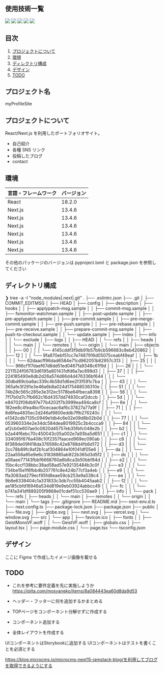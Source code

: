 <div id="top"></div>

## 使用技術一覧

<!-- シールド一覧 -->
<!-- 該当するプロジェクトの中から任意のものを選ぶ-->
<p style="display: inline">
  <!-- フロントエンドのフレームワーク一覧 -->
  <img src="https://img.shields.io/badge/-Node.js-000000.svg?logo=node.js&style=for-the-badge">
  <img src="https://img.shields.io/badge/-Next.js-000000.svg?logo=next.js&style=for-the-badge">
  <img src="https://img.shields.io/badge/-React-20232A?style=for-the-badge&logo=react&logoColor=61DAFB">
  <img src="https://img.shields.io/badge/-TypeScript-20232A?style=for-the-badge&logo=typescript">
  <img src="https://img.shields.io/badge/-Redux-20232A?style=for-the-badge&logo=redux">
</p>

## 目次

1. [プロジェクトについて](#プロジェクトについて)
2. [環境](#環境)
3. [ディレクトリ構成](#ディレクトリ構成)
4. [デザイン](#デザイン)
5. [TODO](#TODO)

<!-- プロジェクト名を記載 -->

## プロジェクト名

myProfileSite

<!-- プロジェクトについて -->

## プロジェクトについて

React/Next.js を利用したポートフォリオサイト。

- 自己紹介
- 各種 SNS リンク
- 投稿したブログ
- contact

<!-- プロジェクトの概要を記載 -->

## 環境

<!-- 言語、フレームワーク、ミドルウェア、インフラの一覧とバージョンを記載 -->

| 言語・フレームワーク | バージョン |
| -------------------- | ---------- |
| React                | 18.2.0     |
| Next.js              | 13.4.6     |
| Next.js              | 13.4.6     |
| Next.js              | 13.4.6     |
| Next.js              | 13.4.6     |
| Next.js              | 13.4.6     |
| Next.js              | 13.4.6     |

その他のパッケージのバージョンは pyproject.toml と package.json を参照してください

## ディレクトリ構成

<!-- Treeコマンドを使ってディレクトリ構成を記載 -->

❯ tree -a -I "node_modules|.next|.git"
.
├── .eslintrc.json
├── .git
│ ├── COMMIT_EDITMSG
│ ├── HEAD
│ ├── config
│ ├── description
│ ├── hooks
│ │ ├── applypatch-msg.sample
│ │ ├── commit-msg.sample
│ │ ├── fsmonitor-watchman.sample
│ │ ├── post-update.sample
│ │ ├── pre-applypatch.sample
│ │ ├── pre-commit.sample
│ │ ├── pre-merge-commit.sample
│ │ ├── pre-push.sample
│ │ ├── pre-rebase.sample
│ │ ├── pre-receive.sample
│ │ ├── prepare-commit-msg.sample
│ │ ├── push-to-checkout.sample
│ │ └── update.sample
│ ├── index
│ ├── info
│ │ └── exclude
│ ├── logs
│ │ ├── HEAD
│ │ └── refs
│ │ ├── heads
│ │ │ └── main
│ │ └── remotes
│ │ └── origin
│ │ └── main
│ ├── objects
│ │ ├── 00
│ │ │ └── 4145cddf3f9db91b57b9cb596683c8eb420862
│ │ ├── 12
│ │ │ └── 9fa870ebf51cc7e7487916d05075ceabf49eaf
│ │ ├── 1b
│ │ │ └── 62daacff96dad6584e71cd962051b82957c313
│ │ ├── 25
│ │ │ └── 966cf1f7daef67d8dd51ed0467fa9348c61f9d
│ │ ├── 26
│ │ │ └── 2211524f06783d6195a801431dfd6a7ac898d3
│ │ ├── 37
│ │ │ ├── 224185490e6db2d26a574d66d4d476336bf644
│ │ │ └── 30dbd69cba6ac339c4b58d1d6ee2f3f591c7ba
│ │ ├── 43
│ │ │ └── 365afe3f291e3e46a6b8a024d175488536310e
│ │ ├── 51
│ │ │ └── 74b28c565c285e3e312ec5178be64fbeca8398
│ │ ├── 56
│ │ │ └── 7f17b0d7c7fb662c16d4357dd74830caf2dccb
│ │ ├── 5d
│ │ │ └── e84702f08db97e77b4202f7b3999ea494ca8cf
│ │ ├── 6e
│ │ │ └── 182ee8c4fea4bcf0cecaac6af6c37827a77a9f
│ │ ├── 71
│ │ │ ├── 8d6fea4835ec2d246af9800eddb7ffb276240c
│ │ │ └── e1342cdb7135c0949e1db4c6e02e09d8b02b0d
│ │ ├── 77
│ │ │ └── 053960334e2e34dc584dea8019925c3b4ccca9
│ │ ├── 84
│ │ │ └── af2cb0e607ae0c0820d45757eb35fbfc048e2b
│ │ ├── b2
│ │ │ └── b2a44f6ebc70c450043c05a002e7a93ba5d651
│ │ ├── c1
│ │ │ └── 334095f876a408c10f2357faaced969ec090ab
│ │ ├── c8
│ │ │ └── 8f389de09f418da376598c42e8788d4fb6d172
│ │ ├── d3
│ │ │ └── 2cc78b89fc9af2b1caf304864e10f041df05e6
│ │ ├── da
│ │ │ └── 22aa556a85e9e6c31838885ab922b365d3d5f2
│ │ ├── dc
│ │ │ └── a06aee77143fbbf6668760a6b8ca3b50bbf84d
│ │ ├── e2
│ │ │ └── 15bc4ccf138bbc38ad58ad57e92135484b3c0f
│ │ ├── e3
│ │ │ └── 734be15e1f6fbb4b207761c8e424b77cf3a4eb
│ │ ├── e9
│ │ │ └── ffa3083ad279ecf95fd8eae59cb253e9a539c4
│ │ ├── ee
│ │ │ └── 9b8e6339404c1a331833c3db7cc55b4045aab2
│ │ ├── f2
│ │ │ └── ae185cbfd16946a534d819e9eb03924abbcc49
│ │ ├── fc
│ │ │ └── b741a341df889205f9868e01cdef51cc530ae9
│ │ ├── info
│ │ └── pack
│ └── refs
│ ├── heads
│ │ └── main
│ ├── remotes
│ │ └── origin
│ │ └── main
│ └── tags
├── .gitignore
├── README.md
├── next-env.d.ts
├── next.config.ts
├── package-lock.json
├── package.json
├── public
│ ├── file.svg
│ ├── globe.svg
│ ├── next.svg
│ ├── vercel.svg
│ └── window.svg
├── src
│ └── app
│ ├── favicon.ico
│ ├── fonts
│ │ ├── GeistMonoVF.woff
│ │ └── GeistVF.woff
│ ├── globals.css
│ ├── layout.tsx
│ ├── page.module.css
│ └── page.tsx
└── tsconfig.json

## デザイン

ここに Figma で作成したイメージ画像を載せる

## TODO
- これを参考に要件定義を先に実施しようか
https://qiita.com/mosyaneko/items/8a084443ea60d8da9d53

- ヘッダー・フッターに何を追加するかまとめる
- TOPページをコンポーネント分解せずに作成する
- コンポーネント追加する
- 全体レイアウトを作成する

UIコンポーネントはStorybookに追加する
UIコンポーネントはテストを書くことを必須とする


https://blog.microcms.io/microcms-next15-jamstack-blog/を利用してブログを取得できるようにする
